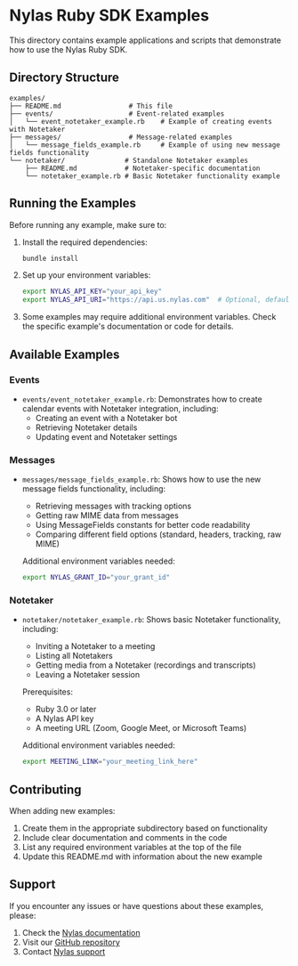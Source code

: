 # Nylas Ruby SDK Examples

This directory contains example applications and scripts that demonstrate how to use the Nylas Ruby SDK.

## Directory Structure

```
examples/
├── README.md                 # This file
├── events/                   # Event-related examples
│   └── event_notetaker_example.rb    # Example of creating events with Notetaker
├── messages/                 # Message-related examples
│   └── message_fields_example.rb     # Example of using new message fields functionality
└── notetaker/               # Standalone Notetaker examples
    ├── README.md            # Notetaker-specific documentation
    └── notetaker_example.rb # Basic Notetaker functionality example
```

## Running the Examples

Before running any example, make sure to:

1. Install the required dependencies:
   ```bash
   bundle install
   ```

2. Set up your environment variables:
   ```bash
   export NYLAS_API_KEY="your_api_key"
   export NYLAS_API_URI="https://api.us.nylas.com"  # Optional, defaults to this value
   ```

3. Some examples may require additional environment variables. Check the specific example's documentation or code for details.

## Available Examples

### Events
- `events/event_notetaker_example.rb`: Demonstrates how to create calendar events with Notetaker integration, including:
  - Creating an event with a Notetaker bot
  - Retrieving Notetaker details
  - Updating event and Notetaker settings

### Messages
- `messages/message_fields_example.rb`: Shows how to use the new message fields functionality, including:
  - Retrieving messages with tracking options
  - Getting raw MIME data from messages
  - Using MessageFields constants for better code readability
  - Comparing different field options (standard, headers, tracking, raw MIME)

  Additional environment variables needed:
  ```bash
  export NYLAS_GRANT_ID="your_grant_id"
  ```

### Notetaker
- `notetaker/notetaker_example.rb`: Shows basic Notetaker functionality, including:
  - Inviting a Notetaker to a meeting
  - Listing all Notetakers
  - Getting media from a Notetaker (recordings and transcripts)
  - Leaving a Notetaker session

  Prerequisites:
  - Ruby 3.0 or later
  - A Nylas API key
  - A meeting URL (Zoom, Google Meet, or Microsoft Teams)

  Additional environment variables needed:
  ```bash
  export MEETING_LINK="your_meeting_link_here"
  ```

## Contributing

When adding new examples:

1. Create them in the appropriate subdirectory based on functionality
2. Include clear documentation and comments in the code
3. List any required environment variables at the top of the file
4. Update this README.md with information about the new example

## Support

If you encounter any issues or have questions about these examples, please:
1. Check the [Nylas documentation](https://developer.nylas.com)
2. Visit our [GitHub repository](https://github.com/nylas/nylas-ruby)
3. Contact [Nylas support](https://support.nylas.com) 